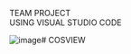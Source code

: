 TEAM PROJECT</br>
USING VISUAL STUDIO CODE</br>

![image](https://github.com/ChoiEuiCheon/COSVIEW/assets/103105033/2c5c8e3c-e4cf-4c53-97ac-d6da646ae15b)# COSVIEW


<p align="center"
  <img src="https://github.com/ChoiEuiCheon/COSVIEW/assets/103105033/bd535128-2522-4908-98f0-92c0d3d3fcb8"]>
</p>
<p align="center"
  <img src="https://github.com/ChoiEuiCheon/COSVIEW/assets/103105033/bd535128-2522-4908-98f0-92c0d3d3fcb8"]>
</p>
<p align="center"
  <img src="https://github.com/ChoiEuiCheon/COSVIEW/assets/103105033/bc2bda47-eaac-484c-8901-83be0bd49873"]>
</p>
<p align="center"
  <img src="https://github.com/ChoiEuiCheon/COSVIEW/assets/103105033/7ec3e386-dab9-401d-82ef-9ef82a5116b8"]>
</p>
